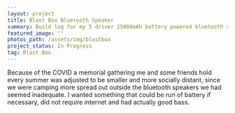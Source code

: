 ```yaml
---
layout: project
title: Blast Box Bluetooth Speaker
summary: Build log for my 5 driver 25000mAh battery powered bluetooth speaker kit from Parts Express.
featured_image: ''
photos_path: /assets/img/blastbox
project_status: In Progress
tag: Blast Box
---
```


Because of the COVID a memorial gathering me and some friends hold every summer was adjusted to be smaller and more socially distant, since we were camping more spread out outside the bluetooth speakers we had seemed inadequate. I wanted something that could be run of battery if necessary, did not require internet and had actually good bass.  